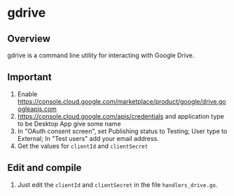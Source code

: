 gdrive
======


## Overview
gdrive is a command line utility for interacting with Google Drive.

## Important

1. Enable https://console.cloud.google.com/marketplace/product/google/drive.googleapis.com
2. https://console.cloud.google.com/apis/credentials and application type to be Desktop App give some name
3. In "OAuth consent screen", set Publishing status to Testing; User type to External; In "Test users" add your email address.
4. Get the values for `clientId` and `clientSecret`


## Edit and compile

1. Just edit the `clientId` and `clientSecret` in the file `handlers_drive.go`.
